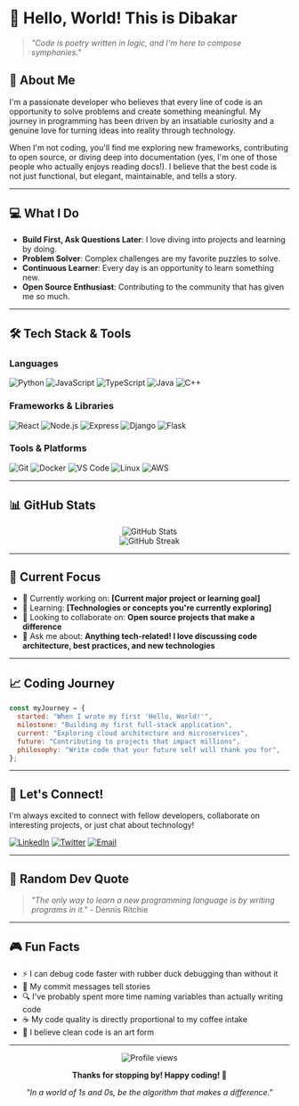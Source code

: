 # 👋 Hello, World! This is Dibakar

> _"Code is poetry written in logic, and I'm here to compose symphonies."_

## 🚀 About Me

I'm a passionate developer who believes that every line of code is an opportunity to solve problems and create something meaningful. My journey in programming has been driven by an insatiable curiosity and a genuine love for turning ideas into reality through technology.

When I'm not coding, you'll find me exploring new frameworks, contributing to open source, or diving deep into documentation (yes, I'm one of those people who actually enjoys reading docs!). I believe that the best code is not just functional, but elegant, maintainable, and tells a story.

---

## 💻 What I Do

- **Build First, Ask Questions Later**: I love diving into projects and learning by doing.
- **Problem Solver**: Complex challenges are my favorite puzzles to solve.
- **Continuous Learner**: Every day is an opportunity to learn something new.
- **Open Source Enthusiast**: Contributing to the community that has given me so much.

---

## 🛠️ Tech Stack & Tools

### Languages

![Python](https://img.shields.io/badge/-Python-3776AB?style=flat-square&logo=python&logoColor=white)
![JavaScript](https://img.shields.io/badge/-JavaScript-F7DF1E?style=flat-square&logo=javascript&logoColor=black)
![TypeScript](https://img.shields.io/badge/-TypeScript-3178C6?style=flat-square&logo=typescript&logoColor=white)
![Java](https://img.shields.io/badge/-Java-007396?style=flat-square&logo=java&logoColor=white)
![C++](https://img.shields.io/badge/-C++-00599C?style=flat-square&logo=cplusplus&logoColor=white)

### Frameworks & Libraries

![React](https://img.shields.io/badge/-React-61DAFB?style=flat-square&logo=react&logoColor=black)
![Node.js](https://img.shields.io/badge/-Node.js-339933?style=flat-square&logo=node.js&logoColor=white)
![Express](https://img.shields.io/badge/-Express-000000?style=flat-square&logo=express&logoColor=white)
![Django](https://img.shields.io/badge/-Django-092E20?style=flat-square&logo=django&logoColor=white)
![Flask](https://img.shields.io/badge/-Flask-000000?style=flat-square&logo=flask&logoColor=white)

### Tools & Platforms

![Git](https://img.shields.io/badge/-Git-F05032?style=flat-square&logo=git&logoColor=white)
![Docker](https://img.shields.io/badge/-Docker-2496ED?style=flat-square&logo=docker&logoColor=white)
![VS Code](https://img.shields.io/badge/-VS%20Code-007ACC?style=flat-square&logo=visual-studio-code&logoColor=white)
![Linux](https://img.shields.io/badge/-Linux-FCC624?style=flat-square&logo=linux&logoColor=black)
![AWS](https://img.shields.io/badge/-AWS-232F3E?style=flat-square&logo=amazon-aws&logoColor=white)

---

## 📊 GitHub Stats

<div align="center">
  <img src="https://github-readme-stats.vercel.app/api?username=Dibakar&show_icons=true&theme=radical" alt="GitHub Stats" />
</div>

<div align="center">
  <img src="https://github-readme-streak-stats.herokuapp.com/?user=yourusername&theme=radical" alt="GitHub Streak" />
</div>

---

## 🎯 Current Focus

- 🔭 Currently working on: **[Current major project or learning goal]**
- 🌱 Learning: **[Technologies or concepts you're currently exploring]**
- 👯 Looking to collaborate on: **Open source projects that make a difference**
- 💬 Ask me about: **Anything tech-related! I love discussing code architecture, best practices, and new technologies**

---

## 📈 Coding Journey

```javascript
const myJourney = {
  started: "When I wrote my first 'Hello, World!'",
  milestone: "Building my first full-stack application",
  current: "Exploring cloud architecture and microservices",
  future: "Contributing to projects that impact millions",
  philosophy: "Write code that your future self will thank you for",
};
```

---

## 🤝 Let's Connect!

I'm always excited to connect with fellow developers, collaborate on interesting projects, or just chat about technology!

[![LinkedIn](https://img.shields.io/badge/-LinkedIn-0077B5?style=flat-square&logo=linkedin&logoColor=white)](https://www.linkedin.com/in/dibakar-das-844825276/)
[![Twitter](https://img.shields.io/badge/-Twitter-1DA1F2?style=flat-square&logo=twitter&logoColor=white)](https://x.com/Luxifer_OG)
[![Email](https://img.shields.io/badge/-Email-D14836?style=flat-square&logo=gmail&logoColor=white)](mailto:dibvibe.dev@gmail.com?subject=Hello%20from%20GitHub)

---

## 💭 Random Dev Quote

> _"The only way to learn a new programming language is by writing programs in it."_ - Dennis Ritchie

---

## 🎮 Fun Facts

- ⚡ I can debug code faster with rubber duck debugging than without it
- 🎯 My commit messages tell stories
- 🔍 I've probably spent more time naming variables than actually writing code
- ☕ My code quality is directly proportional to my coffee intake
- 🎨 I believe clean code is an art form

---

<div align="center">
  <img src="https://komarev.com/ghpvc/?username=yourusername&color=blueviolet" alt="Profile views" />

**Thanks for stopping by! Happy coding! 🚀**

_"In a world of 1s and 0s, be the algorithm that makes a difference."_

</div>
